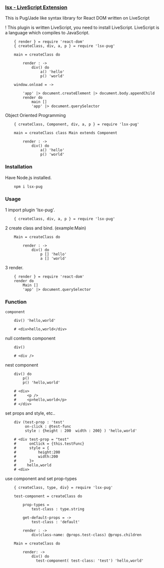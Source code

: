 ### [lsx - LiveScript Extension](https://github.com/sakanabiscuit/lsx)

This is Pug/Jade like syntax library for React DOM written on LiveScript

! This plugin is written LiveScript, you need to install LiveScript. LiveScript is a language which compiles to JavaScript.
```Livescript
    { render } = require 'react-dom'
    { createClass, div, a, p } = require 'lsx-pug'

    main = createClass do

        render : ->
            div() do
                a() 'hello'
                p() 'world'

    window.onload = ->

        'app' |> document.createElement |> document.body.appendChild
        render do
            main []
            'app' |> document.querySelector
```
Object Oriented Programming
```Livescript
    { createClass, Component, div, a, p } = require 'lsx-pug'

    main = createClass class Main extends Component

        render : ->
            div() do
                a() 'hello'
                p() 'world'
```
### Installation

Have Node.js installed.
```Bash
    npm i lsx-pug
```
### Usage

1 import plugin 'lsx-pug'.
```Livescript
    { createClass, div, a, p } = require 'lsx-pug'
```
2 create class and bind. (example:Main)

```Livescript
    Main = createClass do

        render : ->
            div() do
                p [] 'hello'
                a [] 'world'
```

3 render.

```Livescript
    { render } = require 'react-dom'
    render do
        Main []
        'app' |> document.querySelector
```

### Function

```Livescript
component

    div() 'hello,world'

    # <div>hello,world</div>
```

null contents component

```Livescript
    div()

    # <div />
```

nest component
```Livescript
    div() do 
        p()
        p() 'hello,world'

    # <div>
    #     <p />
    #     <p>hello,world</p>
    # </div>
```

set props and style, etc..

```Livescript
    div (test-prop : 'test'
         on-click : @test-func 
         style : {height : 200  width : 200} ) 'hello,world'

    # <div test-prop = "test"
    #      onClick = {this.testFunc}
    #      style = {
    #          height:200
    #          width:200
    #      }>
    #     hello,world
    # <div>
```
use component and set prop-types
```Livescript
    { createClass, type, div} = require 'lsx-pug'

    test-component = createClass do

        prop-types =
            test-class : type.string

        get-default-props = ->
            test-class : 'default'

        render : ->
            div(class-name: @props.test-class) @props.children

    Main = createClass do

        render: ->
            div() do
              test-component( test-class: 'test') 'hello,world'
```
